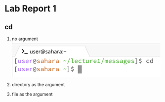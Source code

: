 # Lab Report 1

## cd

1. no argument
   ![Image](lab-report-1-images/cd_no_arg.png)
2. directory as the argument

3. file as the argument
